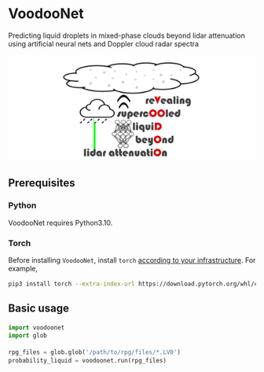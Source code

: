# VoodooNet
Predicting liquid droplets in mixed-phase clouds beyond lidar attenuation using artificial neural nets and Doppler cloud radar spectra

![VoodooNet](voodoonet/img/voodoo_logo.png)

## Prerequisites

### Python

VoodooNet requires Python3.10.

### Torch

Before installing `VoodooNet`, install `torch` [according to your infrastructure](https://pytorch.org/get-started/locally/). For example,
```sh
pip3 install torch --extra-index-url https://download.pytorch.org/whl/cpu
```

## Basic usage
```python
import voodoonet
import glob

rpg_files = glob.glob('/path/to/rpg/files/*.LV0')
probability_liquid = voodoonet.run(rpg_files)
```
